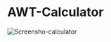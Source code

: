 # AWT-Calculator
![Screensho-calculator](https://github.com/md-akhlak/AWT-Calculator/assets/115857969/5125819b-3f7a-4848-a7b8-3d5770ba42e8)
